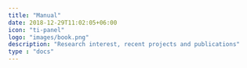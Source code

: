 ```yaml
---
title: "Manual"
date: 2018-12-29T11:02:05+06:00
icon: "ti-panel"
logo: "images/book.png"
description: "Research interest, recent projects and publications"
type : "docs"
---
```

